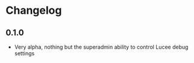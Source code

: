 # Changelog

## 0.1.0

* Very alpha, nothing but the superadmin ability to control Lucee debug settings
